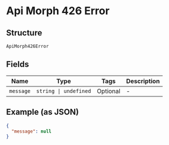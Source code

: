 
# Api Morph 426 Error

## Structure

`ApiMorph426Error`

## Fields

| Name | Type | Tags | Description |
|  --- | --- | --- | --- |
| `message` | `string \| undefined` | Optional | - |

## Example (as JSON)

```json
{
  "message": null
}
```

